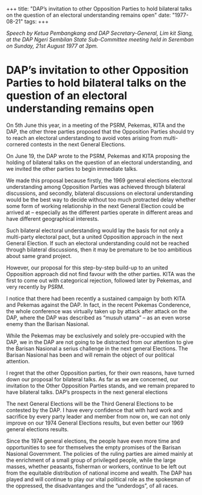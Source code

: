 +++ 
title: "DAP’s invitation to other Opposition Parties to hold bilateral talks on the question of an electoral understanding remains open"
date: "1977-08-21"
tags:
+++

_Speech by Ketua Pembangkang and DAP Secretary-General, Lim kit Siang, at the DAP Ngeri Sembilan State Sub-Committee meeting held in Seremban on Sunday, 21st August 1977 at 3pm._

# DAP’s invitation to other Opposition Parties to hold bilateral talks on the question of an electoral understanding remains open

On 5th June this year, in a meeting of the PSRM, Pekemas, KITA and the DAP, the other three parties proposed that the Opposition Parties should try to reach an electoral understanding to avoid votes arising from multi-cornered contests in the next General Elections.

On June 19, the DAP wrote to the PSRM, Pekemas and KITA proposing the holding of bilateral talks on the question of an electoral understanding, and we invited the other parties to begin immediate talks.</u>

We made this proposal because firstly, the 1969 general elections electoral understanding among Opposition Parties was achieved through bilateral discussions, and secondly, bilateral discussions on electoral understanding would be the best way to decide without too much protracted delay whether some form of working relationship in the next General Election could be arrived at – especially as the different parties operate in different areas and have different geographical interests.

Such bilateral electoral understanding would lay the basis for not only a multi-party electoral pact, but a united Opposition approach in the next General Election. If such an  electoral understanding could not be reached through bilateral discussions, then it may be premature to be too ambitious about same grand project.

However, our proposal for this step-by-step build-up to an united Opposition approach did not find favour with the other parties. KITA was the first to come out with categorical rejection, followed later by Pekemas, and very recently by PSRM.

I notice that there had been recently a sustained campaign by both KITA and Pekemas against the DAP. In fact, in the recent Pekemas Conderence, the whole conference was virtually taken up by attack after attack on the DAP, where the DAP was described as “musuh utama” – as an even worse enemy than the Barisan Nasional.

While the Pekemas may be exclusively and solely pre-occupied with the DAP, we in the DAP are not going to be distracted from our attention to give the Barisan Nasional a serius challenge in the next general Elections. The Barisan Nasional has been and will remain the object of our political attention.

I regret that the other Opposition parties, for their own reasons, have turned down our proposal for bilateral talks. As far as we are concerned, our invitation to the Other Opposition Parties stands, and we remain prepared to have bilateral talks.
DAP’s prospects in the next general elections

The next General Elections will be the Third General Elections to be contested by the DAP. I have every confidence that with hard work and sacrifice by every party leader and member from now on, we can not only improve on our 1974 General Elections results, but even better our 1969 general elections results.

Since the 1974 general elections, the people have even more time and opportunities to see for themselves the empty promises of the Barisan Nasional Government. The policies of the ruling parties are aimed mainly at the enrichment of a small group of privileged people, while the large masses, whether peasants, fisherman or workers, continue to be left out from the equitable distribution of national income and wealth. The DAP has played and will continue to play our vital political role as the spokesman of the oppressed, the disadvantanges and the “underdogs”, of all races.
 
